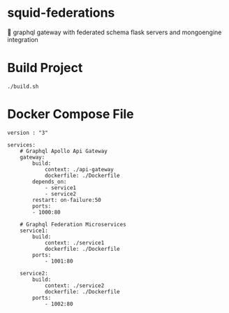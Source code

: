 # squid-federations
🦑   graphql gateway with federated schema flask servers and mongoengine integration


# Build Project 

    ./build.sh

# Docker Compose File

    version : "3"

    services:
        # Graphql Apollo Api Gateway
        gateway:
            build:
                context: ./api-gateway
                dockerfile: ./Dockerfile
            depends_on:
                - service1
                - service2
            restart: on-failure:50
            ports:
            - 1000:80

        # Graphql Federation Microservices
        service1:
            build:
                context: ./service1
                dockerfile: ./Dockerfile
            ports:
                - 1001:80

        service2:
            build:
                context: ./service2
                dockerfile: ./Dockerfile
            ports:
                - 1002:80

    